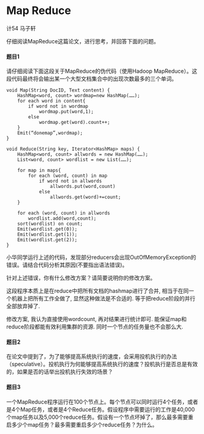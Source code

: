 # Map Reduce

计54 马子轩

仔细阅读MapReduce这篇论文，进行思考，并回答下面的问题。

#### 题目1

请仔细阅读下面这段关于MapReduce的伪代码（使用Hadoop MapReduce）。这段代码最终将会输出某一个大型文档集合中的出现次数最多的三个单词。

```
void Map(String DocID, Text content) {
	HashMap<word, count> wordmap=new HashMap(……);
	for each word in content{
		if word not in wordmap
			wordmap.put(word,1);
		else
			wordmap.get(word).count++;
	}
	Emit(“donemap”,wordmap);
}

void Reduce(String key, Iterator<HashMap> maps) {
	HashMap<word, count> allwords = new HashMap(……);
	List<word, count> wordlist = new List(……);

	for map in maps{
		for each (word, count) in map
			if word not in allwords
				allwords.put(word,count)
			else
				allwords.get(word)+=count;
	}

	for each (word, count) in allwords
		wordlist.add(word,count);
	sort(wordlist) on count;
	Emit(wordlist.get(0));
	Emit(wordlist.get(1));
	Emit(wordlist.get(2));
}
```

小华同学运行上述的代码，发现部分reducers会出现OutOfMemoryException的错误。请结合代码分析其原因(不要指出语法错误)。

针对上述错误，你有什么修改方案？请简要说明你的修改方案。

这段程序本质上是在reduce中把所有文档的hashmap进行了合并, 相当于在同一个机器上把所有工作全做了, 显然这种做法是不合适的. 等于把reduce阶段的并行全部放弃掉了.

修改方案, 我认为直接使用wordcount, 再对结果进行统计即可. 能保证map和reduce阶段都能有效利用集群的资源. 同时一个节点的任务量也不会那么大.

#### 题目2

在论文中提到了，为了能够提高系统执行的速度，会采用投机执行的办法（speculative）。投机执行为何能够提高系统执行的速度？投机执行是否总是有效的，如果是否的话举出投机执行失效的场景？

#### 题目3

一个MapReduce程序运行在100个节点上。每个节点可以同时运行4个任务，或者是4个Map任务，或者是4个Reduce任务。假设程序中需要运行的工作是40,000个map任务以及5,000个reduce任务。假设有一个节点坏掉了，那么最多需要重启多少个map任务？最多需要重启多少个reduce任务？为什么。